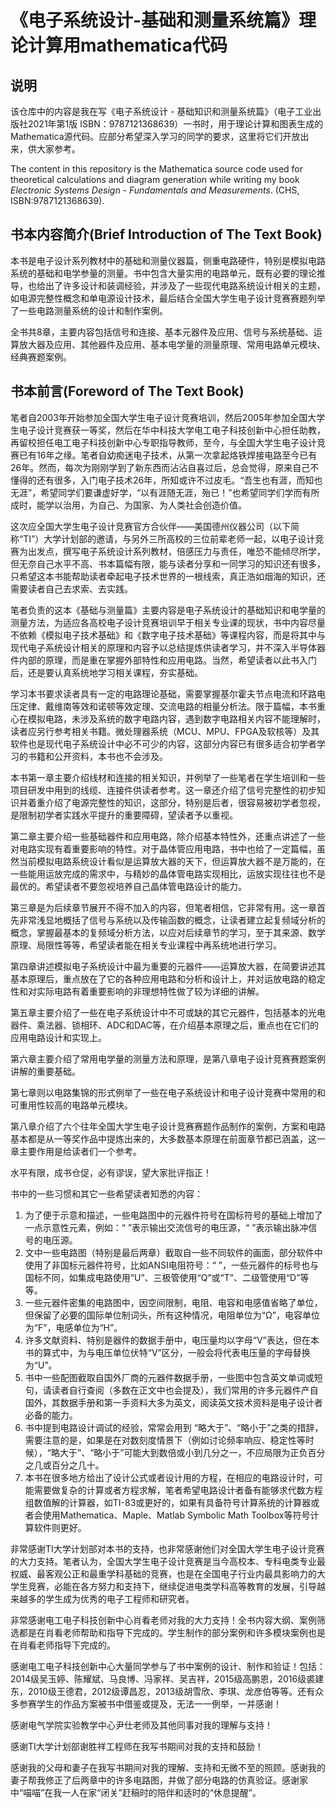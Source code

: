 # 《电子系统设计-基础和测量系统篇》理论计算用mathematica代码

## 说明

该仓库中的内容是我在写《电子系统设计 - 基础知识和测量系统篇》（电子工业出版社2021年第1版 ISBN：9787121368639）一书时，用于理论计算和图表生成的 Mathematica源代码。应部分希望深入学习的同学的要求，这里将它们开放出来，供大家参考。

The content in this repository is the Mathematica source code used for theoretical calculations and diagram generation while writing my book *Electronic Systems Design - Fundamentals and Measurements*. (CHS, ISBN:9787121368639).

## 书本内容简介(Brief Introduction of The Text Book)

本书是电子设计系列教材中的基础和测量仪器篇，侧重电路硬件，特别是模拟电路系统的基础和电学参量的测量。书中包含大量实用的电路单元，既有必要的理论推导，也给出了许多设计和装调经验，并涉及了一些现代电路系统设计相关的主题，如电源完整性概念和单电源设计技术，最后结合全国大学生电子设计竞赛赛题列举了一些电路测量系统的设计和制作案例。

全书共8章，主要内容包括信号和连接、基本元器件及应用、信号与系统基础、运算放大器及应用、其他器件及应用、基本电学量的测量原理、常用电路单元模块、经典赛题案例。

## 书本前言(Foreword of The Text Book)

笔者自2003年开始参加全国大学生电子设计竞赛培训，然后2005年参加全国大学生电子设计竞赛获一等奖，然后在华中科技大学电工电子科技创新中心担任助教，再留校担任电工电子科技创新中心专职指导教师，至今，与全国大学生电子设计竞赛已有16年之缘。笔者自幼痴迷电子技术，从第一次拿起烙铁焊接电路至今已有26年。然而，每次为刚刚学到了新东西而沾沾自喜过后，总会觉得，原来自己不懂得的还有很多，入门电子技术26年，所知或许不过皮毛。“吾生也有涯，而知也无涯”，希望同学们要谦虚好学，“以有涯随无涯，殆已！”也希望同学们学而有所成时，能学以治用，为自己、为国家、为人类社会创造价值。

这次应全国大学生电子设计竞赛官方合伙伴——美国德州仪器公司（以下简称“TI”）大学计划部的邀请，与另外三所高校的三位前辈老师一起，以电子设计竞赛为出发点，撰写电子系统设计系列教材，倍感压力与责任，唯恐不能倾尽所学，但无奈自己水平不高、书本篇幅有限，能与读者分享和一同学习的知识还有很多，只希望这本书能帮助读者牵起电子技术世界的一根线索，真正浩如烟海的知识，还需要读者自己去求索、去实践。

笔者负责的这本《基础与测量篇》主要内容是电子系统设计的基础知识和电学量的测量方法，为适应各高校电子设计竞赛培训早于相关专业课的现状，书中内容尽量不依赖《模拟电子技术基础》和《数字电子技术基础》等课程内容，而是将其中与现代电子系统设计相关的原理和内容予以总结提炼供读者学习，并不深入半导体器件内部的原理，而是重在掌握外部特性和应用电路。当然，希望读者以此书入门后，还是要认真系统地学习相关课程，夯实基础。

学习本书要求读者具有一定的电路理论基础，需要掌握基尔霍夫节点电流和环路电压定律、戴维南等效和诺顿等效定理、交流电路的相量分析法。限于篇幅，本书重心在模拟电路，未涉及系统的数字电路内容，遇到数字电路相关内容不能理解时，读者应另行参考相关书籍。微处理器系统（MCU、MPU、FPGA及软核等）及其软件也是现代电子系统设计中必不可少的内容，这部分内容已有很多适合初学者学习的书籍和公开资料，本书也不会涉及。

本书第一章主要介绍线材和连接的相关知识，并例举了一些笔者在学生培训和一些项目研发中用到的线缆、连接件供读者参考。这一章还介绍了信号完整性的初步知识并着重介绍了电源完整性的知识，这部分，特别是后者，很容易被初学者忽视，是限制初学者实践水平提升的重要障碍，望读者予以重视。

第二章主要介绍一些基础器件和应用电路，除介绍基本特性外，还重点讲述了一些对电路实现有着重要影响的特性。对于晶体管应用电路，书中也给了一定篇幅，虽然当前模拟电路系统设计看似是运算放大器的天下，但运算放大器不是万能的，在一些能用运放完成的需求中，与精妙的晶体管电路实现相比，运放实现往往也不是最优的。希望读者不要忽视培养自己晶体管电路设计的能力。

第三章是为后续章节展开不得不加入的内容，但笔者相信，它非常有用。这一章首先非常浅显地概括了信号与系统以及传输函数的概念，让读者建立起复频域分析的概念，掌握最基本的复频域分析方法，以应对后续章节的学习，至于其来源、数学原理、局限性等等，希望读者能在相关专业课程中再系统地进行学习。

第四章讲述模拟电子系统设计中最为重要的元器件——运算放大器，在简要讲述其基本原理后，重点放在了它的各种应用电路和分析和设计上，并对运放电路的稳定性和对实际电路有着重要影响的非理想特性做了较为详细的讲解。

第五章主要介绍了一些在电子系统设计中不可或缺的其它元器件，包括基本的光电器件、乘法器、锁相环、ADC和DAC等，在介绍基本原理之后，重点也在它们的应用电路设计和实现上。

第六章主要介绍了常用电学量的测量方法和原理，是第八章电子设计竞赛赛题案例讲解的重要基础。

第七章则以电路集锦的形式例举了一些在电子系统设计和电子设计竞赛中常用的和可重用性较高的电路单元模块。

第八章介绍了六个往年全国大学生电子设计竞赛赛题作品制作的案例，方案和电路基本都是从一等奖作品中提炼出来的，大多数基本原理在前面章节都已涵盖，这一章主要作用是给读者们一个参考。

水平有限，成书仓促，必有谬误，望大家批评指正！

书中的一些习惯和其它一些希望读者知悉的内容：
1. 为了便于示意和描述，一些电路图中的元器件符号在国标符号的基础上增加了一点示意性元素，例如：“ ”表示输出交流信号的电压源，“ ”表示输出脉冲信号的电压源。
2. 文中一些电路图（特别是最后两章）截取自一些不同软件的画面，部分软件中使用了非国标元器件符号，比如ANSI电阻符号：“ ”，一些元器件的标号也与国标不同，如集成电路使用“U”、三极管使用“Q”或“T”、二级管使用“D”等等。
3. 一些元器件密集的电路图中，因空间限制，电阻、电容和电感值省略了单位，但保留了必要的国际单位制词头，所有这种情况，电阻单位为“Ω”，电容单位为“F”，电感单位为“H”。
4. 许多文献资料、特别是器件的数据手册中，电压量均以字母“V”表达，但在本书的算式中，为与电压单位伏特“V”区分，一般会将代表电压量的字母替换为“U”。
5. 书中一些配图截取自国外厂商的元器件数据手册，一些图中包含英文单词或短句，请读者自行查阅（多数在正文中也会提及），我们常用的许多元器件产自国外，其数据手册和第一手资料大多为英文，阅读英文技术资料是电子设计者必备的能力。
6. 书中提到电路设计调试的经验，常常会用到 “略大于”、“略小于”之类的措辞，需要注意的是，如果是在对数刻度情景下（例如讨论频率响应、稳定性等时候），“略大于”、“略小于”可能大到数倍或小到几分之一，不应局限为正负百分之几或百分之几十。
7. 本书在很多地方给出了设计公式或者设计用的方程，在相应的电路设计时，可能需要做复杂的计算或者方程求解，笔者希望电路设计者备有能够求代数方程组数值解的计算器，如TI-83或更好的，如果有具备符号计算系统的计算器或者会使用Mathematica、Maple、Matlab Symbolic Math Toolbox等符号计算软件则更好。

非常感谢TI大学计划部对本书的支持，也非常感谢他们对全国大学生电子设计竞赛的大力支持。笔者认为，全国大学生电子设计竞赛是当今高校本、专科电类专业最权威、最客观公正和最重学科基础的竞赛，也是在全国电子行业内最具影响力的大学生竞赛，必能在各方努力和支持下，继续促进电类学科高等教育的发展，引导越来越多的学生成为优秀的电子工程师和研究者。

非常感谢电工电子科技创新中心肖看老师对我的大力支持！全书内容大纲、案例筛选都是在肖看老师帮助和指导下完成的。学生制作的部分案例和许多模块案例也是在肖看老师指导下完成的。

感谢电工电子科技创新中心大量同学参与了书中案例的设计、制作和验证！包括：2014级吴玉婷、陈耀斌、马良博、冯家祥、吴吉祥，2015级高鹏恩，2016级裘建东，2010级王德君，2012级谭昌忍，2013级胡雪欣、李琪、龙彦伯等等。还有众多参赛学生的作品方案被书中借鉴或提及，无法一一例举，一并感谢！

感谢电气学院实验教学中心尹仕老师及其他同事对我的理解与支持！

感谢TI大学计划部谢胜祥工程师在我写书期间对我的支持和鼓励！

感谢我的父母和妻子在我写书期间对我的理解、支持和无微不至的照顾。感谢我的妻子帮我修正了后两章中的许多电路图，并做了部分电路的仿真验证。感谢家中“喵喵”在我一人在家“闭关”赶稿时的陪伴和适时的“休息提醒”。
